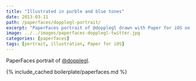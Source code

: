```yaml
---
title: "Illustrated in purble and blue tones"
date: 2013-03-11
path: /paperfaces/dopplegl-portrait/
excerpt: "PaperFaces portrait of @dopplegl drawn with Paper for iOS on an iPad."
image: ../../images/paperfaces-dopplegl-twitter.jpg
categories: [paperfaces]
tags: [portrait, illustration, Paper for iOS]
---
```


PaperFaces portrait of [@dopplegl](https://twitter.com/dopplegl).

{% include_cached boilerplate/paperfaces.md %}
